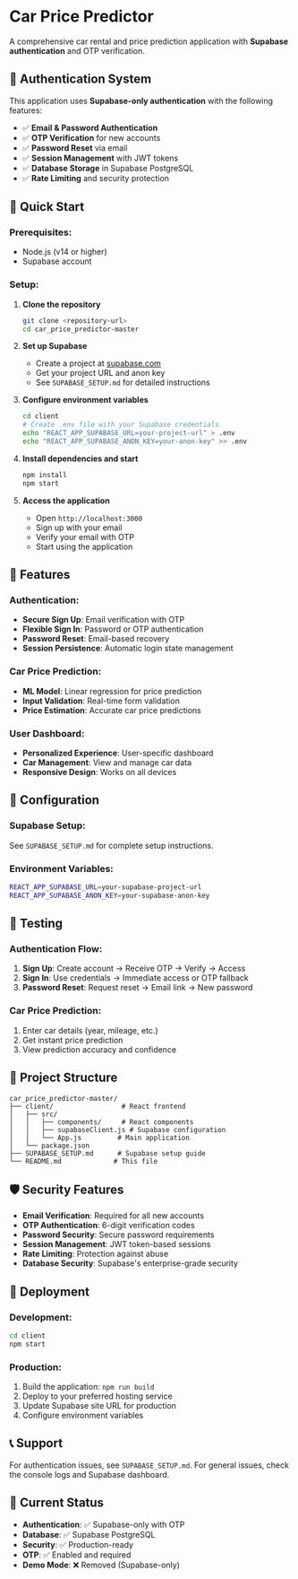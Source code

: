 # Car Price Predictor

A comprehensive car rental and price prediction application with **Supabase authentication** and OTP verification.

## 🔐 Authentication System

This application uses **Supabase-only authentication** with the following features:

- ✅ **Email & Password Authentication**
- ✅ **OTP Verification** for new accounts
- ✅ **Password Reset** via email
- ✅ **Session Management** with JWT tokens
- ✅ **Database Storage** in Supabase PostgreSQL
- ✅ **Rate Limiting** and security protection

## 🚀 Quick Start

### Prerequisites:
- Node.js (v14 or higher)
- Supabase account

### Setup:

1. **Clone the repository**
   ```bash
   git clone <repository-url>
   cd car_price_predictor-master
   ```

2. **Set up Supabase**
   - Create a project at [supabase.com](https://supabase.com)
   - Get your project URL and anon key
   - See `SUPABASE_SETUP.md` for detailed instructions

3. **Configure environment variables**
   ```bash
   cd client
   # Create .env file with your Supabase credentials
   echo "REACT_APP_SUPABASE_URL=your-project-url" > .env
   echo "REACT_APP_SUPABASE_ANON_KEY=your-anon-key" >> .env
   ```

4. **Install dependencies and start**
   ```bash
   npm install
   npm start
   ```

5. **Access the application**
   - Open `http://localhost:3000`
   - Sign up with your email
   - Verify your email with OTP
   - Start using the application

## 🌟 Features

### Authentication:
- **Secure Sign Up**: Email verification with OTP
- **Flexible Sign In**: Password or OTP authentication
- **Password Reset**: Email-based recovery
- **Session Persistence**: Automatic login state management

### Car Price Prediction:
- **ML Model**: Linear regression for price prediction
- **Input Validation**: Real-time form validation
- **Price Estimation**: Accurate car price predictions

### User Dashboard:
- **Personalized Experience**: User-specific dashboard
- **Car Management**: View and manage car data
- **Responsive Design**: Works on all devices

## 🔧 Configuration

### Supabase Setup:
See `SUPABASE_SETUP.md` for complete setup instructions.

### Environment Variables:
```bash
REACT_APP_SUPABASE_URL=your-supabase-project-url
REACT_APP_SUPABASE_ANON_KEY=your-supabase-anon-key
```

## 🧪 Testing

### Authentication Flow:
1. **Sign Up**: Create account → Receive OTP → Verify → Access
2. **Sign In**: Use credentials → Immediate access or OTP fallback
3. **Password Reset**: Request reset → Email link → New password

### Car Price Prediction:
1. Enter car details (year, mileage, etc.)
2. Get instant price prediction
3. View prediction accuracy and confidence

## 📁 Project Structure

```
car_price_predictor-master/
├── client/                 # React frontend
│   ├── src/
│   │   ├── components/     # React components
│   │   ├── supabaseClient.js # Supabase configuration
│   │   └── App.js         # Main application
│   └── package.json
├── SUPABASE_SETUP.md      # Supabase setup guide
└── README.md             # This file
```

## 🛡️ Security Features

- **Email Verification**: Required for all new accounts
- **OTP Authentication**: 6-digit verification codes
- **Password Security**: Secure password requirements
- **Session Management**: JWT token-based sessions
- **Rate Limiting**: Protection against abuse
- **Database Security**: Supabase's enterprise-grade security

## 🚀 Deployment

### Development:
```bash
cd client
npm start
```

### Production:
1. Build the application: `npm run build`
2. Deploy to your preferred hosting service
3. Update Supabase site URL for production
4. Configure environment variables

## 📞 Support

For authentication issues, see `SUPABASE_SETUP.md`.
For general issues, check the console logs and Supabase dashboard.

## 🎯 Current Status

- **Authentication**: ✅ Supabase-only with OTP
- **Database**: ✅ Supabase PostgreSQL
- **Security**: ✅ Production-ready
- **OTP**: ✅ Enabled and required
- **Demo Mode**: ❌ Removed (Supabase-only)

